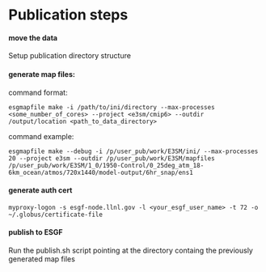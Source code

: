 # Publication steps
#### move the data
Setup publication directory structure


#### generate map files:

command format:

`esgmapfile make -i /path/to/ini/directory --max-processes <some_number_of_cores> --project <e3sm/cmip6> --outdir /output/location <path_to_data_directory>`

command example:

`esgmapfile make --debug -i /p/user_pub/work/E3SM/ini/ --max-processes 20 --project e3sm --outdir /p/user_pub/work/E3SM/mapfiles /p/user_pub/work/E3SM/1_0/1950-Control/0_25deg_atm_18-6km_ocean/atmos/720x1440/model-output/6hr_snap/ens1`


#### generate auth cert

`myproxy-logon -s esgf-node.llnl.gov -l <your_esgf_user_name> -t 72 -o ~/.globus/certificate-file`

#### publish to ESGF

Run the publish.sh script pointing at the directory containg the previously generated map files




